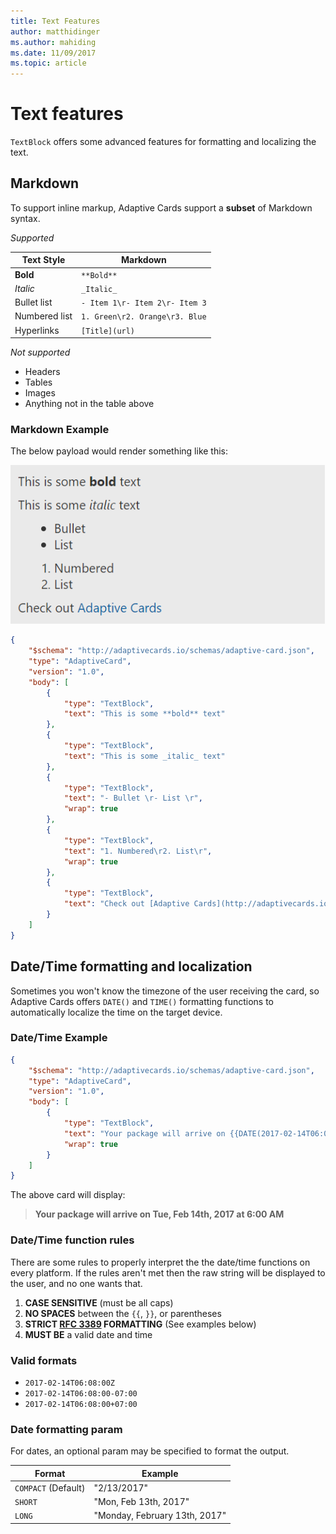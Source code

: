 ```yaml
---
title: Text Features
author: matthidinger
ms.author: mahiding
ms.date: 11/09/2017
ms.topic: article
---
```


# Text features

`TextBlock` offers some advanced features for formatting and localizing the text.

## Markdown
To support inline markup, Adaptive Cards support a **subset** of Markdown syntax.

_Supported_

| Text Style      | Markdown |
|-----------------|-----|
| **Bold**        | ```**Bold**``` |
| _Italic_        | ```_Italic_``` |
| Bullet list     | ```- Item 1\r- Item 2\r- Item 3``` | 
| Numbered list   | ```1. Green\r2. Orange\r3. Blue``` |
| Hyperlinks      | ```[Title](url)``` |

_Not supported_

* Headers
* Tables
* Images
* Anything not in the table above

### Markdown Example

The below payload would render something like this:

![markdown screenshot](media/text-features/markdown.png)

```json
{
    "$schema": "http://adaptivecards.io/schemas/adaptive-card.json",
    "type": "AdaptiveCard",
    "version": "1.0",
    "body": [
        {
            "type": "TextBlock",
            "text": "This is some **bold** text"
        },
        {
            "type": "TextBlock",
            "text": "This is some _italic_ text"
        },
        {
            "type": "TextBlock",
            "text": "- Bullet \r- List \r",
            "wrap": true
        },
        {
            "type": "TextBlock",
            "text": "1. Numbered\r2. List\r",
            "wrap": true
        },
        {
            "type": "TextBlock",
            "text": "Check out [Adaptive Cards](http://adaptivecards.io)"
        }
    ]
}
```

## Date/Time formatting and localization

Sometimes you won't know the timezone of the user receiving the card, so Adaptive Cards offers `DATE()` and `TIME()` formatting functions to automatically localize the time on the target device.

### Date/Time Example

```json
{
    "$schema": "http://adaptivecards.io/schemas/adaptive-card.json",
    "type": "AdaptiveCard",
    "version": "1.0",
    "body": [
        {
            "type": "TextBlock",
            "text": "Your package will arrive on {{DATE(2017-02-14T06:00:00Z, SHORT)}} at {{TIME(2017-02-14T06:00:00Z)}}",
            "wrap": true
        }
    ]
}
```

The above card will display: 

> **Your package will arrive on Tue, Feb 14th, 2017 at 6:00 AM**

### Date/Time function rules

There are some rules to properly interpret the the date/time functions on every platform. If the rules aren't met then the raw string will be displayed to the user, and no one wants that.

1. **CASE SENSITIVE** (must be all caps)
1. **NO SPACES** between the `{{`, `}}`, or parentheses
1. **STRICT [RFC 3389](https://tools.ietf.org/html/rfc3339) FORMATTING** (See examples below)
1. **MUST BE** a valid date and time

### Valid formats

* `2017-02-14T06:08:00Z`
* `2017-02-14T06:08:00-07:00`
* `2017-02-14T06:08:00+07:00`

### Date formatting param

For dates, an optional param may be specified to format the output.


|       Format        |            Example            |
|---------------------|-------------------------------|
| `COMPACT` (Default) |          "2/13/2017"          |
|       `SHORT`       |     "Mon, Feb 13th, 2017"     |
|       `LONG`        | "Monday, February 13th, 2017" |

